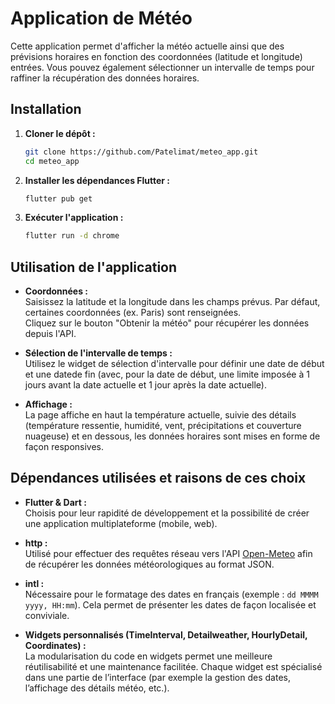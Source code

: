 # Application de Météo

Cette application permet d'afficher la météo actuelle ainsi que des prévisions horaires en fonction des coordonnées (latitude et longitude) entrées. Vous pouvez également sélectionner un intervalle de temps pour raffiner la récupération des données horaires.

## Installation

1. **Cloner le dépôt :**
   ```sh
   git clone https://github.com/Patelimat/meteo_app.git
   cd meteo_app
   ```

2. **Installer les dépendances Flutter :**
   ```sh
   flutter pub get
   ```

3. **Exécuter l'application :**

   ```sh
   flutter run -d chrome
   ```

## Utilisation de l'application

- **Coordonnées :**  
  Saisissez la latitude et la longitude dans les champs prévus. Par défaut, certaines coordonnées (ex. Paris) sont renseignées.  
  Cliquez sur le bouton "Obtenir la météo" pour récupérer les données depuis l'API.

- **Sélection de l'intervalle de temps :**  
  Utilisez le widget de sélection d'intervalle pour définir une date de début et une datede fin (avec, pour la date de début, une limite imposée à 1 jours avant la date actuelle et 1 jour après la date actuelle).  

- **Affichage :**  
  La page affiche en haut la température actuelle, suivie des détails (température ressentie, humidité, vent, précipitations et couverture nuageuse) et en dessous, les données horaires sont mises en forme  de façon responsives.

## Dépendances utilisées et raisons de ces choix

- **Flutter & Dart :**  
  Choisis pour leur rapidité de développement et la possibilité de créer une application multiplateforme (mobile, web).

- **http :**  
  Utilisé pour effectuer des requêtes réseau vers l'API [Open-Meteo](https://open-meteo.com) afin de récupérer les données météorologiques au format JSON.

- **intl :**  
  Nécessaire pour le formatage des dates en français (exemple : `dd MMMM yyyy, HH:mm`). Cela permet de présenter les dates de façon localisée et conviviale.

- **Widgets personnalisés (TimeInterval, Detailweather, HourlyDetail, Coordinates) :**  
  La modularisation du code en widgets permet une meilleure réutilisabilité et une maintenance facilitée. Chaque widget est spécialisé dans une partie de l’interface (par exemple la gestion des dates, l’affichage des détails météo, etc.).